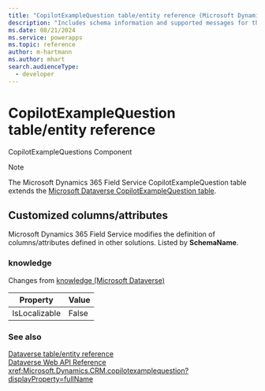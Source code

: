 ```yaml
---
title: "CopilotExampleQuestion table/entity reference (Microsoft Dynamics 365 Field Service)"
description: "Includes schema information and supported messages for the CopilotExampleQuestion table/entity with Microsoft Dynamics 365 Field Service."
ms.date: 08/21/2024
ms.service: powerapps
ms.topic: reference
author: m-hartmann
ms.author: mhart
search.audienceType: 
  - developer
---
```


# CopilotExampleQuestion table/entity reference

CopilotExampleQuestions Component

> [!NOTE]
> The Microsoft Dynamics 365 Field Service CopilotExampleQuestion table extends the [Microsoft Dataverse CopilotExampleQuestion table](/power-apps/developer/data-platform/reference/entities/copilotexamplequestion).



## Customized columns/attributes

Microsoft Dynamics 365 Field Service modifies the definition of columns/attributes defined in other solutions. Listed by **SchemaName**.

### <a name="BKMK_knowledge"></a> knowledge

Changes from [knowledge (Microsoft Dataverse)](/power-apps/developer/data-platform/reference/entities/copilotexamplequestion#BKMK_knowledge)

|Property|Value|
|---|---|
|IsLocalizable|False|




### See also

[Dataverse table/entity reference](../about-entity-reference.md)  
[Dataverse Web API Reference](/power-apps/developer/data-platform/webapi/reference/about)   
<xref:Microsoft.Dynamics.CRM.copilotexamplequestion?displayProperty=fullName>
